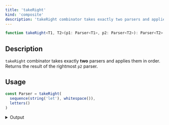 ```yaml
---
title: 'takeRight'
kind: 'composite'
description: 'takeRight combinator takes exactly two parsers and applies them in order. Returns the result of the rightmost parser.'
---
```


```typescript {{ withLineNumbers: false }}
function takeRight<T1, T2>(p1: Parser<T1>, p2: Parser<T2>): Parser<T2>
```

## Description

`takeRight` combinator takes exactly **two** parsers and applies them in order. Returns the result of the rightmost `p2` parser.

## Usage

```typescript
const Parser = takeRight(
  sequence(string('let'), whitespace()),
  letters()
)
```

<details>
  <summary>Output</summary>

  ### Success

  ```typescript
  run(Parser).with('let binding')

  {
    kind: 'success',
    state: { text: 'let binding', index: 11 },
    value: 'binding'
  }
  ```

  ### Failure

  ```typescript
  run(Parser).with('let 42')

  {
    kind: 'failure',
    state: { text: 'let 42', index: 4 },
    expected: 'letters'
  }
  ```
</details>
